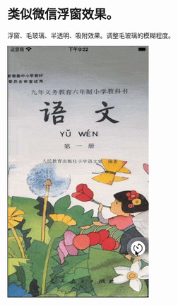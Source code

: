 # 类似微信浮窗效果。

浮窗、毛玻璃、半透明、吸附效果。调整毛玻璃的模糊程度。

![Image text](https://github.com/dosedo/BlurFloatingButtonDemo/blob/master/gif/floatbtn.gif)
